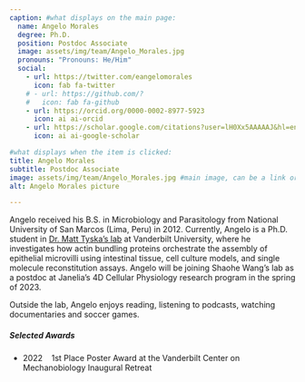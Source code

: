 ```yaml
---
caption: #what displays on the main page:
  name: Angelo Morales
  degree: Ph.D.
  position: Postdoc Associate
  image: assets/img/team/Angelo_Morales.jpg
  pronouns: "Pronouns: He/Him"
  social:
    - url: https://twitter.com/eangelomorales
      icon: fab fa-twitter
    # - url: https://github.com/?
    #   icon: fab fa-github
    - url: https://orcid.org/0000-0002-8977-5923
      icon: ai ai-orcid
    - url: https://scholar.google.com/citations?user=lH0Xx5AAAAAJ&hl=en
      icon: ai ai-google-scholar

#what displays when the item is clicked:
title: Angelo Morales
subtitle: Postdoc Associate
image: assets/img/team/Angelo_Morales.jpg #main image, can be a link or a file in assets/img/portfolio
alt: Angelo Morales picture

---
```


Angelo received his B.S. in Microbiology and Parasitology from National University of San Marcos (Lima, Peru) in 2012. Currently, Angelo is a Ph.D. student in <a href="https://lab.vanderbilt.edu/tyska-lab/" target="_blank">Dr. Matt Tyska’s lab</a> at Vanderbilt University, where he investigates how actin bundling proteins orchestrate the assembly of epithelial microvilli using intestinal tissue, cell culture models, and single molecule reconstitution assays. Angelo will be joining Shaohe Wang’s lab as a postdoc at Janelia’s 4D Cellular Physiology research program in the spring of 2023.

Outside the lab, Angelo enjoys reading, listening to podcasts, watching documentaries and soccer games.

##### Selected Awards

- 2022&nbsp;&nbsp;&nbsp;&nbsp;1st Place Poster Award at the Vanderbilt Center on Mechanobiology Inaugural Retreat
